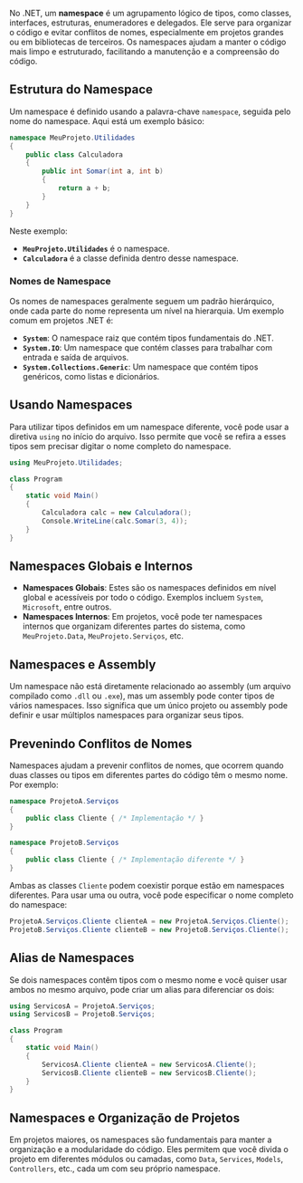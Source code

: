 No .NET, um **namespace** é um agrupamento lógico de tipos, como classes, interfaces, estruturas, enumeradores e delegados. Ele serve para organizar o código e evitar conflitos de nomes, especialmente em projetos grandes ou em bibliotecas de terceiros. Os namespaces ajudam a manter o código mais limpo e estruturado, facilitando a manutenção e a compreensão do código.

## Estrutura do Namespace

Um namespace é definido usando a palavra-chave `namespace`, seguida pelo nome do namespace. Aqui está um exemplo básico:

```csharp
namespace MeuProjeto.Utilidades
{
    public class Calculadora
    {
        public int Somar(int a, int b)
        {
            return a + b;
        }
    }
}
```

Neste exemplo:

- **`MeuProjeto.Utilidades`** é o namespace.
- **`Calculadora`** é a classe definida dentro desse namespace.

### Nomes de Namespace

Os nomes de namespaces geralmente seguem um padrão hierárquico, onde cada parte do nome representa um nível na hierarquia. Um exemplo comum em projetos .NET é:

- **`System`**: O namespace raiz que contém tipos fundamentais do .NET.
- **`System.IO`**: Um namespace que contém classes para trabalhar com entrada e saída de arquivos.
- **`System.Collections.Generic`**: Um namespace que contém tipos genéricos, como listas e dicionários.

## Usando Namespaces

Para utilizar tipos definidos em um namespace diferente, você pode usar a diretiva `using` no início do arquivo. Isso permite que você se refira a esses tipos sem precisar digitar o nome completo do namespace.

```csharp
using MeuProjeto.Utilidades;

class Program
{
    static void Main()
    {
        Calculadora calc = new Calculadora();
        Console.WriteLine(calc.Somar(3, 4));
    }
}
```

## Namespaces Globais e Internos

- **Namespaces Globais**: Estes são os namespaces definidos em nível global e acessíveis por todo o código. Exemplos incluem `System`, `Microsoft`, entre outros.
- **Namespaces Internos**: Em projetos, você pode ter namespaces internos que organizam diferentes partes do sistema, como `MeuProjeto.Data`, `MeuProjeto.Serviços`, etc.

## Namespaces e Assembly

Um namespace não está diretamente relacionado ao assembly (um arquivo compilado como `.dll` ou `.exe`), mas um assembly pode conter tipos de vários namespaces. Isso significa que um único projeto ou assembly pode definir e usar múltiplos namespaces para organizar seus tipos.

## Prevenindo Conflitos de Nomes

Namespaces ajudam a prevenir conflitos de nomes, que ocorrem quando duas classes ou tipos em diferentes partes do código têm o mesmo nome. Por exemplo:

```csharp
namespace ProjetoA.Serviços
{
    public class Cliente { /* Implementação */ }
}

namespace ProjetoB.Serviços
{
    public class Cliente { /* Implementação diferente */ }
}
```

Ambas as classes `Cliente` podem coexistir porque estão em namespaces diferentes. Para usar uma ou outra, você pode especificar o nome completo do namespace:

```csharp
ProjetoA.Serviços.Cliente clienteA = new ProjetoA.Serviços.Cliente();
ProjetoB.Serviços.Cliente clienteB = new ProjetoB.Serviços.Cliente();
```

## Alias de Namespaces

Se dois namespaces contêm tipos com o mesmo nome e você quiser usar ambos no mesmo arquivo, pode criar um alias para diferenciar os dois:

```csharp
using ServicosA = ProjetoA.Serviços;
using ServicosB = ProjetoB.Serviços;

class Program
{
    static void Main()
    {
        ServicosA.Cliente clienteA = new ServicosA.Cliente();
        ServicosB.Cliente clienteB = new ServicosB.Cliente();
    }
}
```

## Namespaces e Organização de Projetos

Em projetos maiores, os namespaces são fundamentais para manter a organização e a modularidade do código. Eles permitem que você divida o projeto em diferentes módulos ou camadas, como `Data`, `Services`, `Models`, `Controllers`, etc., cada um com seu próprio namespace.
